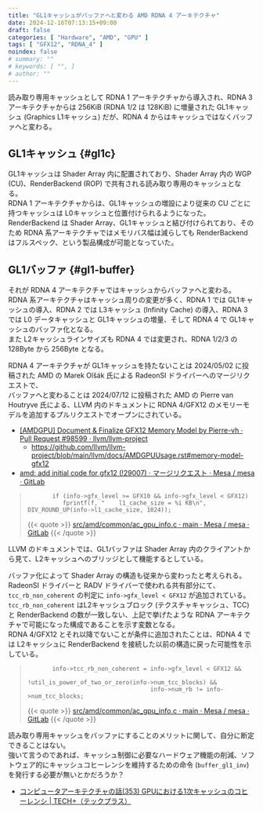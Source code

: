 ```yaml
---
title: "GL1キャッシュがバッファへと変わる AMD RDNA 4 アーキテクチャ"
date: 2024-12-16T07:13:15+09:00
draft: false
categories: [ "Hardware", "AMD", "GPU" ]
tags: [ "GFX12", "RDNA_4" ]
noindex: false
# summary: ""
# keywords: [ "", ]
# author: ""
---
```


読み取り専用キャッシュとして RDNA 1 アーキテクチャから導入され、RDNA 3 アーキテクチャからは 256KiB (RDNA 1/2 は 128KiB) に増量された GL1キャッシュ (Graphics L1キャッシュ) だが、RDNA 4 からはキャッシュではなくバッファへと変わる。  

## GL1キャッシュ {#gl1c}
GL1キャッシュは Shader Array 内に配置されており、Shader Array 内の WGP (CU)、RenderBackend (ROP) で共有される読み取り専用のキャッシュとなる。  
RDNA 1 アーキテクチャからは、GL1キャッシュの増設により従来の CU ごとに持つキャッシュは L0キャッシュと位置付けられるようになった。  
RenderBackend は Shader Array、GL1キャッシュと結び付けられており、そのため RDNA 系アーキテクチャではメモリバス幅は減らしても RenderBackend はフルスペック、という製品構成が可能となっていた。  

## GL1バッファ {#gl1-buffer}
それが RDNA 4 アーキテクチャではキャッシュからバッファへと変わる。  
RDNA 系アーキテクチャはキャッシュ周りの変更が多く、RDNA 1 では GL1キャッシュの導入、RDNA 2 では L3キャッシュ (Infinity Cache) の導入、RDNA 3 では L0 データキャッシュと GL1キャッシュの増量、そして RDNA 4 で GL1キャッシュのバッファ化となる。  
また L2キャッシュラインサイズも RDNA 4 では変更され、RDNA 1/2/3 の 128Byte から 256Byte となる。  

RDNA 4 アーキテクチャが GL1キャッシュを持たないことは 2024/05/02 に投稿された AMD の Marek Olšák 氏による RadeonSI ドライバーへのマージリクエストで、  
バッファへと変わることは 2024/07/12 に投稿された AMD の Pierre van Houtryve 氏による、LLVM 内のドキュメントに RDNA 4/GFX12 のメモリーモデルを追加するプルリクエストでオープンにされている。  

 * [[AMDGPU] Document & Finalize GFX12 Memory Model by Pierre-vh · Pull Request #98599 · llvm/llvm-project](https://github.com/llvm/llvm-project/pull/98599)
   * <https://github.com/llvm/llvm-project/blob/main/llvm/docs/AMDGPUUsage.rst#memory-model-gfx12>
 * [amd: add initial code for gfx12 (!29007) · マージリクエスト · Mesa / mesa · GitLab](https://gitlab.freedesktop.org/mesa/mesa/-/merge_requests/29007)

 >            if (info->gfx_level >= GFX10 && info->gfx_level < GFX12)
 >               fprintf(f, "    l1_cache_size = %i KB\n", DIV_ROUND_UP(info->l1_cache_size, 1024));
 >         
 >
 > {{< quote >}} [src/amd/common/ac_gpu_info.c · main · Mesa / mesa · GitLab](https://gitlab.freedesktop.org/mesa/mesa/blob/main/src/amd/common/ac_gpu_info.c) {{< /quote >}}

LLVM のドキュメントでは、GL1バッファは Shader Array 内のクライアントから見て、L2キャッシュへのブリッジとして機能するとしている。  

バッファ化によって Shader Array の構造も従来から変わったと考えられる。  
RadeonSI ドライバーと RADV ドライバーで使われる共有部分にて、`tcc_rb_non_coherent` の判定に `info->gfx_level < GFX12` が追加されている。  
`tcc_rb_non_coherent` はL2キャッシュブロック (テクスチャキャッシュ、TCC) と RenderBackend の数が一致しない、上記で挙げたような RDNA アーキテクチャで可能になった構成であることを示す変数となる。  
RDNA 4/GFX12 とそれ以降でないことが条件に追加されたことは、RDNA 4 では L2キャッシュに RenderBackend を接続した以前の構造に戻った可能性を示している。  

 >            info->tcc_rb_non_coherent = info->gfx_level < GFX12 &&
 >                                        !util_is_power_of_two_or_zero(info->num_tcc_blocks) &&
 >                                        info->num_rb != info->num_tcc_blocks;
 >
 > {{< quote >}} [src/amd/common/ac_gpu_info.c · main · Mesa / mesa · GitLab](https://gitlab.freedesktop.org/mesa/mesa/blob/main/src/amd/common/ac_gpu_info.c) {{< /quote >}}


読み取り専用キャッシュをバッファにすることのメリットに関して、自分に断定できることはない。  
強いて言うのであれば、キャッシュ制御に必要なハードウェア機能の削減、ソフトウェア的にキャッシュコヒーレンシを維持するための命令 (`buffer_gl1_inv`) を発行する必要が無いとかだろうか？  

 * [コンピュータアーキテクチャの話(353) GPUにおける1次キャッシュのコヒーレンシ | TECH+（テックプラス）](https://news.mynavi.jp/techplus/article/architecture-353/)
